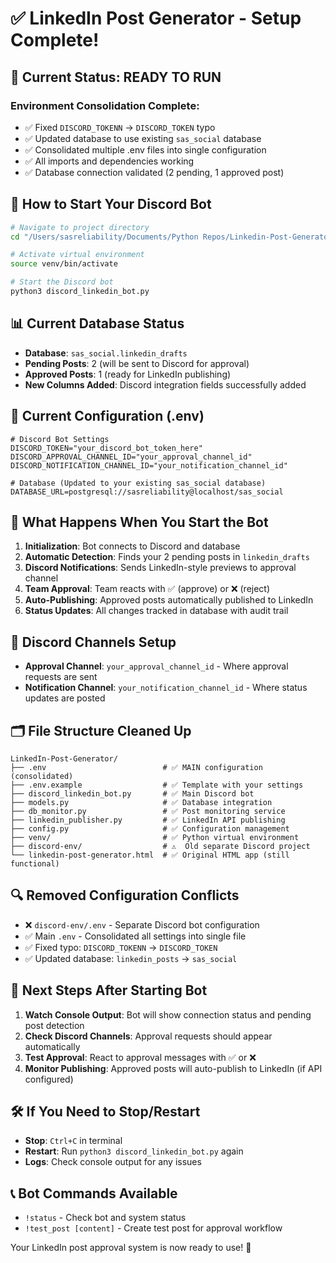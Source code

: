 # ✅ LinkedIn Post Generator - Setup Complete!

## 🎉 **Current Status: READY TO RUN**

### **Environment Consolidation Complete:**
- ✅ Fixed `DISCORD_TOKENN` → `DISCORD_TOKEN` typo
- ✅ Updated database to use existing `sas_social` database  
- ✅ Consolidated multiple .env files into single configuration
- ✅ All imports and dependencies working
- ✅ Database connection validated (2 pending, 1 approved post)

## 🚀 **How to Start Your Discord Bot**

```bash
# Navigate to project directory
cd "/Users/sasreliability/Documents/Python Repos/Linkedin-Post-Generator"

# Activate virtual environment
source venv/bin/activate

# Start the Discord bot
python3 discord_linkedin_bot.py
```

## 📊 **Current Database Status**
- **Database**: `sas_social.linkedin_drafts`
- **Pending Posts**: 2 (will be sent to Discord for approval)
- **Approved Posts**: 1 (ready for LinkedIn publishing)
- **New Columns Added**: Discord integration fields successfully added

## 🔧 **Current Configuration (.env)**
```env
# Discord Bot Settings
DISCORD_TOKEN="your_discord_bot_token_here"
DISCORD_APPROVAL_CHANNEL_ID="your_approval_channel_id"
DISCORD_NOTIFICATION_CHANNEL_ID="your_notification_channel_id"

# Database (Updated to your existing sas_social database)
DATABASE_URL=postgresql://sasreliability@localhost/sas_social
```

## 🤖 **What Happens When You Start the Bot**

1. **Initialization**: Bot connects to Discord and database
2. **Automatic Detection**: Finds your 2 pending posts in `linkedin_drafts`
3. **Discord Notifications**: Sends LinkedIn-style previews to approval channel
4. **Team Approval**: Team reacts with ✅ (approve) or ❌ (reject)
5. **Auto-Publishing**: Approved posts automatically published to LinkedIn
6. **Status Updates**: All changes tracked in database with audit trail

## 📱 **Discord Channels Setup**
- **Approval Channel**: `your_approval_channel_id` - Where approval requests are sent
- **Notification Channel**: `your_notification_channel_id` - Where status updates are posted

## 🗂️ **File Structure Cleaned Up**
```
LinkedIn-Post-Generator/
├── .env                          # ✅ MAIN configuration (consolidated)
├── .env.example                  # ✅ Template with your settings
├── discord_linkedin_bot.py       # ✅ Main Discord bot
├── models.py                     # ✅ Database integration
├── db_monitor.py                 # ✅ Post monitoring service
├── linkedin_publisher.py         # ✅ LinkedIn API publishing
├── config.py                     # ✅ Configuration management
├── venv/                         # ✅ Python virtual environment
├── discord-env/                  # ⚠️  Old separate Discord project
└── linkedin-post-generator.html  # ✅ Original HTML app (still functional)
```

## 🔍 **Removed Configuration Conflicts**
- ❌ `discord-env/.env` - Separate Discord bot configuration
- ✅ Main `.env` - Consolidated all settings into single file
- ✅ Fixed typo: `DISCORD_TOKENN` → `DISCORD_TOKEN`
- ✅ Updated database: `linkedin_posts` → `sas_social`

## 🎯 **Next Steps After Starting Bot**

1. **Watch Console Output**: Bot will show connection status and pending post detection
2. **Check Discord Channels**: Approval requests should appear automatically
3. **Test Approval**: React to approval messages with ✅ or ❌
4. **Monitor Publishing**: Approved posts will auto-publish to LinkedIn (if API configured)

## 🛠️ **If You Need to Stop/Restart**
- **Stop**: `Ctrl+C` in terminal
- **Restart**: Run `python3 discord_linkedin_bot.py` again
- **Logs**: Check console output for any issues

## 📞 **Bot Commands Available**
- `!status` - Check bot and system status
- `!test_post [content]` - Create test post for approval workflow

Your LinkedIn post approval system is now ready to use! 🚀